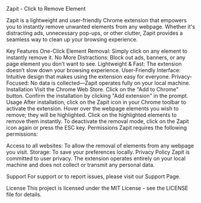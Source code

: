 Zapit - Click to Remove Element

Zapit is a lightweight and user-friendly Chrome extension that empowers you to instantly remove unwanted elements from any webpage. Whether it's distracting ads, unnecessary pop-ups, or other clutter, Zapit provides a seamless way to clean up your browsing experience.

Key Features
One-Click Element Removal: Simply click on any element to instantly remove it.
No More Distractions: Block out ads, banners, or any page element you don’t want to see.
Lightweight & Fast: The extension doesn’t slow down your browsing experience.
User-Friendly Interface: Intuitive design that makes using the extension easy for everyone.
Privacy-Focused: No data is collected—Zapit operates fully on your local machine.
Installation
Visit the Chrome Web Store.
Click on the "Add to Chrome" button.
Confirm the installation by clicking "Add extension" in the prompt.
Usage
After installation, click on the Zapit icon in your Chrome toolbar to activate the extension.
Hover over the webpage elements you wish to remove; they will be highlighted.
Click on the highlighted elements to remove them instantly.
To deactivate the removal mode, click on the Zapit icon again or press the ESC key.
Permissions
Zapit requires the following permissions:

Access to all websites: To allow the removal of elements from any webpage you visit.
Storage: To save your preferences locally.
Privacy Policy
Zapit is committed to user privacy. The extension operates entirely on your local machine and does not collect or transmit any personal data.

Support
For support or to report issues, please visit our Support Page.

License
This project is licensed under the MIT License - see the LICENSE file for details.

